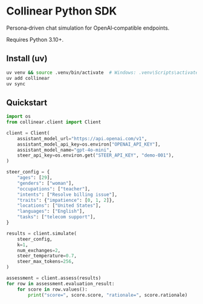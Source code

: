 # Collinear Python SDK

Persona‑driven chat simulation for OpenAI‑compatible endpoints.

Requires Python 3.10+.

## Install (uv)

```bash
uv venv && source .venv/bin/activate  # Windows: .venv\Scripts\activate
uv add collinear
uv sync
```

## Quickstart

```python
import os
from collinear.client import Client

client = Client(
    assistant_model_url="https://api.openai.com/v1",
    assistant_model_api_key=os.environ["OPENAI_API_KEY"],
    assistant_model_name="gpt-4o-mini",
    steer_api_key=os.environ.get("STEER_API_KEY", "demo-001"),
)

steer_config = {
    "ages": [29],
    "genders": ["woman"],
    "occupations": ["teacher"],
    "intents": ["Resolve billing issue"],
    "traits": {"impatience": [0, 1, 2]},
    "locations": ["United States"],
    "languages": ["English"],
    "tasks": ["telecom support"],
}

results = client.simulate(
    steer_config,
    k=1,
    num_exchanges=2,
    steer_temperature=0.7,
    steer_max_tokens=256,
)

assessment = client.assess(results)
for row in assessment.evaluation_result:
    for score in row.values():
        print("score=", score.score, "rationale=", score.rationale)
```
